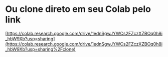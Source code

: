 # Ou clone direto em seu Colab pelo link
[https://colab.research.google.com/drive/1ednSgwJYWCs2FZczXZBOq0h8i_hbW9Xb?usp=sharing](https://colab.research.google.com/drive/1ednSgwJYWCs2FZczXZBOq0h8i_hbW9Xb?usp=sharing%2Fclone)
